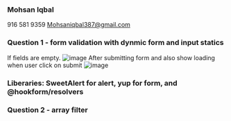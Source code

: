 ### Mohsan Iqbal
916 581 9359
Mohsaniqbal387@gmail.com

### Question 1 - form validation with dynmic form and input statics
If fields are empty.
![image](https://user-images.githubusercontent.com/14177203/115186494-b1980280-a096-11eb-8966-0731e6777089.png)
After submitting form and also show loading when user click on submit
![image](https://user-images.githubusercontent.com/14177203/115186955-65998d80-a097-11eb-9ee5-81ea09d7e7cc.png)

### Liberaries:  SweetAlert for alert, yup for form, and @hookform/resolvers

### Question 2 - array filter 

